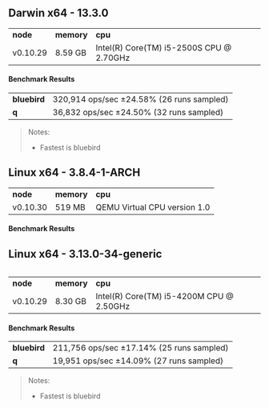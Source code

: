 Darwin x64 - 13.3.0
-----

<table><tr><td><b>node</b></td><td><b>memory</b></td><td><b>cpu</b></td></tr><tr><td>v0.10.29</td><td>8.59 GB</td><td>Intel(R) Core(TM) i5-2500S CPU @ 2.70GHz</td></tr></table>

#### Benchmark Results ####

<table><tr><td><b>bluebird</b></td><td>320,914 ops/sec ±24.58% (26 runs sampled)</td></tr><tr><td><b>q</b></td><td>36,832 ops/sec ±24.50% (32 runs sampled)</td></tr></table>

> Notes:
> - Fastest is bluebird

Linux x64 - 3.8.4-1-ARCH
-----

<table><tr><td><b>node</b></td><td><b>memory</b></td><td><b>cpu</b></td></tr><tr><td>v0.10.30</td><td>519 MB</td><td>QEMU Virtual CPU version 1.0</td></tr></table>

#### Benchmark Results ####

<table>

Linux x64 - 3.13.0-34-generic
-----

<table><tr><td><b>node</b></td><td><b>memory</b></td><td><b>cpu</b></td></tr><tr><td>v0.10.29</td><td>8.30 GB</td><td>Intel(R) Core(TM) i5-4200M CPU @ 2.50GHz</td></tr></table>

#### Benchmark Results ####

<table><tr><td><b>bluebird</b></td><td>211,756 ops/sec ±17.14% (25 runs sampled)</td></tr><tr><td><b>q</b></td><td>19,951 ops/sec ±14.09% (27 runs sampled)</td></tr></table>

> Notes:
> - Fastest is bluebird

